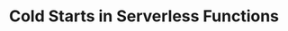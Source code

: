 ---
title: Cold Starts in Serverless Functions
layout: compare
thumbnail: icebreaker.jpg
description: Exploring the phenomenon of increased latency while instances of cloud functions are dynamically allocated.
---